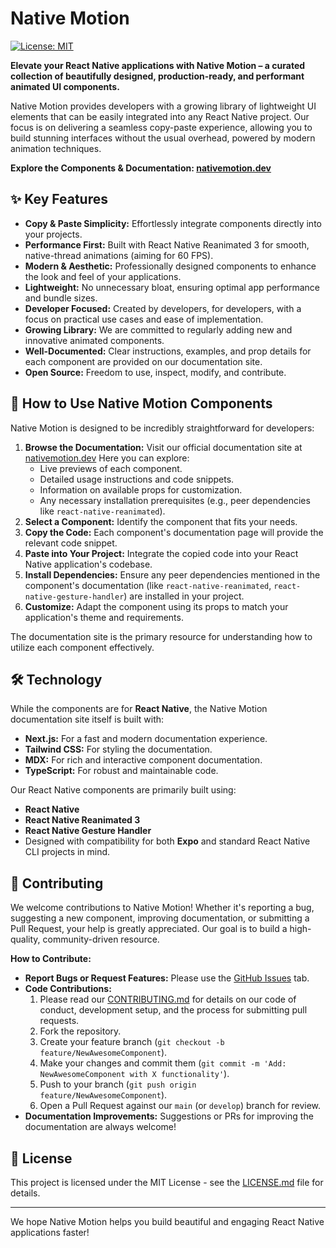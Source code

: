 # Native Motion

[![License: MIT](https://img.shields.io/badge/License-MIT-yellow.svg)](https://opensource.org/licenses/MIT)
<!-- Add other relevant badges here: e.g., build status, version, PRs welcome -->

**Elevate your React Native applications with Native Motion – a curated collection of beautifully designed, production-ready, and performant animated UI components.**

Native Motion provides developers with a growing library of lightweight UI elements that can be easily integrated into any React Native project. Our focus is on delivering a seamless copy-paste experience, allowing you to build stunning interfaces without the usual overhead, powered by modern animation techniques.

**Explore the Components & Documentation: [nativemotion.dev](https://nativemotion.dev)**

## ✨ Key Features

*   **Copy & Paste Simplicity:** Effortlessly integrate components directly into your projects.
*   **Performance First:** Built with React Native Reanimated 3 for smooth, native-thread animations (aiming for 60 FPS).
*   **Modern & Aesthetic:** Professionally designed components to enhance the look and feel of your applications.
*   **Lightweight:** No unnecessary bloat, ensuring optimal app performance and bundle sizes.
*   **Developer Focused:** Created by developers, for developers, with a focus on practical use cases and ease of implementation.
*   **Growing Library:** We are committed to regularly adding new and innovative animated components.
*   **Well-Documented:** Clear instructions, examples, and prop details for each component are provided on our documentation site.
*   **Open Source:** Freedom to use, inspect, modify, and contribute.

## 🚀 How to Use Native Motion Components

Native Motion is designed to be incredibly straightforward for developers:

1.  **Browse the Documentation:** Visit our official documentation site at [nativemotion.dev](https://nativemotion.dev) Here you can explore:
    *   Live previews of each component.
    *   Detailed usage instructions and code snippets.
    *   Information on available props for customization.
    *   Any necessary installation prerequisites (e.g., peer dependencies like `react-native-reanimated`).
2.  **Select a Component:** Identify the component that fits your needs.
3.  **Copy the Code:** Each component's documentation page will provide the relevant code snippet.
4.  **Paste into Your Project:** Integrate the copied code into your React Native application's codebase.
5.  **Install Dependencies:** Ensure any peer dependencies mentioned in the component's documentation (like `react-native-reanimated`, `react-native-gesture-handler`) are installed in your project.
6.  **Customize:** Adapt the component using its props to match your application's theme and requirements.

The documentation site is the primary resource for understanding how to utilize each component effectively.

## 🛠️ Technology

While the components are for **React Native**, the Native Motion documentation site itself is built with:

*   **Next.js:** For a fast and modern documentation experience.
*   **Tailwind CSS:** For styling the documentation.
*   **MDX:** For rich and interactive component documentation.
*   **TypeScript:** For robust and maintainable code.

Our React Native components are primarily built using:

*   **React Native**
*   **React Native Reanimated 3**
*   **React Native Gesture Handler**
*   Designed with compatibility for both **Expo** and standard React Native CLI projects in mind.

## 🤝 Contributing

We welcome contributions to Native Motion! Whether it's reporting a bug, suggesting a new component, improving documentation, or submitting a Pull Request, your help is greatly appreciated. Our goal is to build a high-quality, community-driven resource.

**How to Contribute:**

*   **Report Bugs or Request Features:** Please use the [GitHub Issues](https://github.com/your-username/native-motion/issues) tab.
*   **Code Contributions:**
    1.  Please read our [CONTRIBUTING.md](https://github.com/waleedcj/nativeMotion/blob/main/CONTRIBUTING.md) for details on our code of conduct, development setup, and the process for submitting pull requests.
    2.  Fork the repository.
    3.  Create your feature branch (`git checkout -b feature/NewAwesomeComponent`).
    4.  Make your changes and commit them (`git commit -m 'Add: NewAwesomeComponent with X functionality'`).
    5.  Push to your branch (`git push origin feature/NewAwesomeComponent`).
    6.  Open a Pull Request against our `main` (or `develop`) branch for review.
*   **Documentation Improvements:** Suggestions or PRs for improving the documentation are always welcome!

## 📜 License

This project is licensed under the MIT License - see the [LICENSE.md](LICENSE.md) file for details.

---

We hope Native Motion helps you build beautiful and engaging React Native applications faster!
